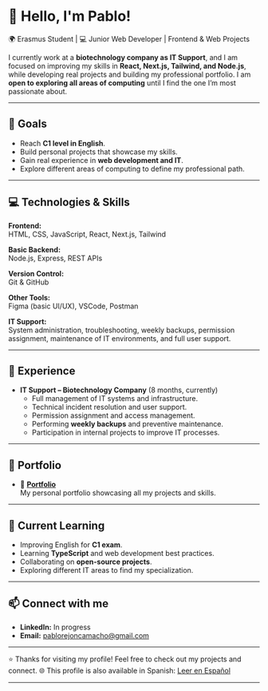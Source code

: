 # 👋 Hello, I'm Pablo!

🌍 Erasmus Student | 💻 Junior Web Developer | Frontend & Web Projects  

I currently work at a **biotechnology company as IT Support**, and I am focused on improving my skills in **React, Next.js, Tailwind, and Node.js**, while developing real projects and building my professional portfolio. I am **open to exploring all areas of computing** until I find the one I’m most passionate about.

---

## 🚀 Goals

- Reach **C1 level in English**.  
- Build personal projects that showcase my skills.  
- Gain real experience in **web development and IT**.  
- Explore different areas of computing to define my professional path.

---

## 💻 Technologies & Skills

**Frontend:**  
HTML, CSS, JavaScript, React, Next.js, Tailwind  

**Basic Backend:**  
Node.js, Express, REST APIs  

**Version Control:**  
Git & GitHub  

**Other Tools:**  
Figma (basic UI/UX), VSCode, Postman  

**IT Support:**  
System administration, troubleshooting, weekly backups, permission assignment, maintenance of IT environments, and full user support.

---

## 💼 Experience

- **IT Support – Biotechnology Company** (8 months, currently)  
  - Full management of IT systems and infrastructure.  
  - Technical incident resolution and user support.  
  - Permission assignment and access management.  
  - Performing **weekly backups** and preventive maintenance.  
  - Participation in internal projects to improve IT processes.  

---

## 📂 Portfolio

- 🔹 **[Portfolio](https://pol3105.github.io/)**  
  My personal portfolio showcasing all my projects and skills.

---

## 🌱 Current Learning

- Improving English for **C1 exam**.  
- Learning **TypeScript** and web development best practices.  
- Collaborating on **open-source projects**.  
- Exploring different IT areas to find my specialization.

---

## 📫 Connect with me

- **LinkedIn:** In progress  
- **Email:** pablorejoncamacho@gmail.com  

---

⭐ Thanks for visiting my profile! Feel free to check out my projects and connect.
🌐 This profile is also available in Spanish: [Leer en Español](README_ES.md)

---

